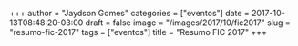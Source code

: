 +++
author = "Jaydson Gomes"
categories = ["eventos"]
date = 2017-10-13T08:48:20-03:00
draft = false
image = "/images/2017/10/fic2017"
slug = "resumo-fic-2017"
tags = ["eventos"]
title = "Resumo FIC 2017"
+++